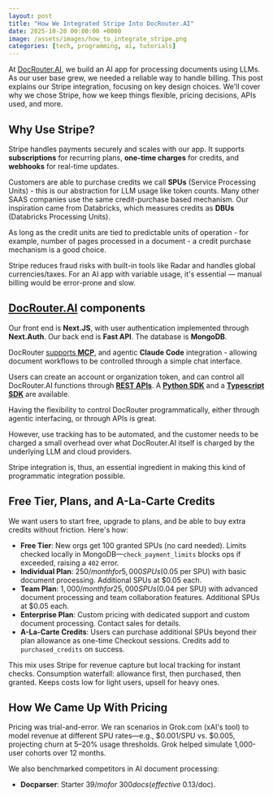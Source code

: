 ```yaml
---
layout: post
title: "How We Integrated Stripe Into DocRouter.AI"
date: 2025-10-20 00:00:00 +0000
image: /assets/images/how_to_integrate_stripe.png
categories: [tech, programming, ai, tutorials]
---
```


At [DocRouter.AI](http://docrouter.ai), we build an AI app for processing documents using LLMs. As our user base grew, we needed a reliable way to handle billing. This post explains our Stripe integration, focusing on key design choices. We'll cover why we chose Stripe, how we keep things flexible, pricing decisions, APIs used, and more.

## Why Use Stripe?

Stripe handles payments securely and scales with our app. It supports __subscriptions__ for recurring plans, __one-time charges__ for credits, and __webhooks__ for real-time updates.

Customers are able to purchase credits we call __SPUs__ (Service Processing Units) - this is our abstraction for LLM usage like token counts. Many other SAAS companies use the same credit-purchase based mechanism. Our inspiration came from Databricks, which measures credits as __DBUs__ (Databricks Processing Units).

As long as the credit units are tied to predictable units of operation - for example, number of pages processed in a document - a credit purchase mechanism is a good choice.

Stripe reduces fraud risks with built-in tools like Radar and handles global currencies/taxes. For an AI app with variable usage, it's essential — manual billing would be error-prone and slow.

## [DocRouter.AI](http://docrouter.ai) components
Our front end is __Next.JS__, with user authentication implemented through __Next.Auth__. Our back end is __Fast API__. The database is __MongoDB__. 

DocRouter [supports __MCP__](https://docrouter.ai/docs/mcp/), and agentic __Claude Code__ integration - allowing document workflows to be controlled through a simple chat interface.

Users can create an account or organization token, and can control all DocRouter.AI functions through [__REST APIs__](https://docrouter.ai/docs/rest-api/). A [__Python SDK__](https://docrouter.ai/docs/python-sdk/) and a [__Typescript SDK__](https://docrouter.ai/docs/typescript-sdk/) are available.

Having the flexibility to control DocRouter programmatically, either through agentic interfacing, or through APIs is great. 

However, use tracking has to be automated, and the customer needs to be charged a small overhead over what DocRouter.AI itself is charged by the underlying LLM and cloud providers.

Stripe integration is, thus, an essential ingredient in making this kind of programmatic integration possible.

## Free Tier, Plans, and A-La-Carte Credits

We want users to start free, upgrade to plans, and be able to buy extra credits without friction. Here's how:

- **Free Tier**: New orgs get 100 granted SPUs (no card needed). Limits checked locally in MongoDB—`check_payment_limits` blocks ops if exceeded, raising a `402` error.
- **Individual Plan**: $250/month for 5,000 SPUs ($0.05 per SPU) with basic document processing. Additional SPUs at $0.05 each.
- **Team Plan**: $1,000/month for 25,000 SPUs ($0.04 per SPU) with advanced document processing and team collaboration features. Additional SPUs at $0.05 each.
- **Enterprise Plan**: Custom pricing with dedicated support and custom document processing. Contact sales for details.
- **A-La-Carte Credits**: Users can purchase additional SPUs beyond their plan allowance as one-time Checkout sessions. Credits add to `purchased_credits` on success.

This mix uses Stripe for revenue capture but local tracking for instant checks. Consumption waterfall: allowance first, then purchased, then granted. Keeps costs low for light users, upsell for heavy ones.

## How We Came Up With Pricing

Pricing was trial-and-error. We ran scenarios in Grok.com (xAI's tool) to model revenue at different SPU rates—e.g., $0.001/SPU vs. $0.005, projecting churn at 5–20% usage thresholds. Grok helped simulate 1,000-user cohorts over 12 months.

We also benchmarked competitors in AI document processing:

- **Docparser**: Starter $39/mo for ~300 docs (effective ~$0.13/doc).